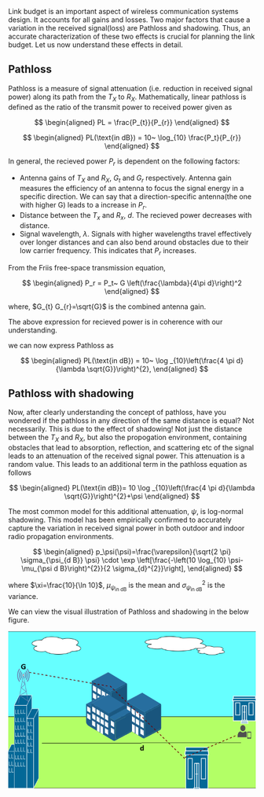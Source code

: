 Link budget is an important aspect of wireless communication systems design. It accounts for all gains and losses. Two major factors that cause a variation in the received signal(loss) are Pathloss and shadowing. Thus, an accurate characterization of these two effects is crucial for planning the link budget. Let us now understand these effects in detail.

## Pathloss
Pathloss is a measure of signal attenuation (i.e. reduction in received signal power) along its path from the $T_{X}$ to $R_{X}$. Mathematically, linear pathloss is defined as the ratio of the transmit power to received power given as

$$
\begin{aligned}
    PL = \frac{P_{t}}{P_{r}}
\end{aligned}
$$

$$
\begin{aligned}
    PL(\text{in dB}) = 10~ \log_{10} \frac{P_t}{P_{r}}
\end{aligned}
$$

In general, the recieved power $P_r$ is dependent on the following factors:
- Antenna gains of $T_X$ and $R_X$, $G_t$ and $G_r$ respectively. Antenna gain measures the efficiency of an antenna to focus the signal energy in a specific direction. We can say that a direction-specific antenna(the one with higher G) leads to a increase in $P_r$.
- Distance between the $T_{x}$ and $R_{x}$, $d$. The recieved power decreases with distance. 
- Signal wavelength, $\lambda$. Signals with higher wavelengths travel effectively over longer distances and can also bend around obstacles due to their low carrier frequency. This indicates that $P_r$ increases.

From the Friis free-space transmission equation,

$$
\begin{aligned}
    P_r = P_t~ G \left(\frac{\lambda}{4\pi d}\right)^2
\end{aligned}
$$

where, $G_{t} G_{r}=\sqrt{G}$ is the combined antenna gain.

The above expression for recieved power is in coherence with our understanding.

we can now express Pathloss as

$$
\begin{aligned}
    PL(\text{in dB}) = 10~ \log _{10}\left(\frac{4 \pi d}{\lambda \sqrt{G}}\right)^{2},
\end{aligned}
$$


## Pathloss with shadowing
Now, after clearly understanding the concept of pathloss, have you wondered if the pathloss in any direction of the same distance is equal? Not necessarily. This is due to the effect of shadowing! Not just the distance between the $T_{X}$ and $R_{X}$, but also the propogation environment, containing obstacles that lead to absorption, reflection, and scattering etc of the signal leads to an attenuation of the received signal power. This attenuation is a random value. This leads to an additional term in the pathloss equation as follows

$$
\begin{aligned}
    PL(\text{in dB})= 10 \log _{10}\left(\frac{4 \pi d}{\lambda \sqrt{G}}\right)^{2}+\psi
\end{aligned}
$$

The most common model for this additional attenuation, $\psi$, is log-normal shadowing. This model has been empirically confirmed to accurately capture the variation in received signal power in both outdoor and indoor radio propagation environments.

$$
\begin{aligned}
    p_\psi(\psi)=\frac{\varepsilon}{\sqrt{2 \pi} \sigma_{\psi_{d B}} \psi} \cdot \exp \left[\frac{-\left(10 \log_{10} \psi-\mu_{\psi d B}\right)^{2}}{2 \sigma_{d}^{2}}\right],
\end{aligned}
$$

where $\xi=\frac{10}{\ln 10}$, $\mu_{\psi_{\text{in dB}}}$ is the mean and $\sigma_{\psi_{\text{in dB}}}^{2}$ is the variance.

We can view the visual illustration of Pathloss and shadowing in the below figure.

<img src="./images/exp1.png">
